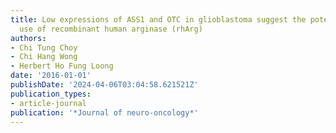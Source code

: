 ```yaml
---
title: Low expressions of ASS1 and OTC in glioblastoma suggest the potential clinical
  use of recombinant human arginase (rhArg)
authors:
- Chi Tung Choy
- Chi Hang Wong
- Herbert Ho Fung Loong
date: '2016-01-01'
publishDate: '2024-04-06T03:04:58.621521Z'
publication_types:
- article-journal
publication: '*Journal of neuro-oncology*'
---
```

